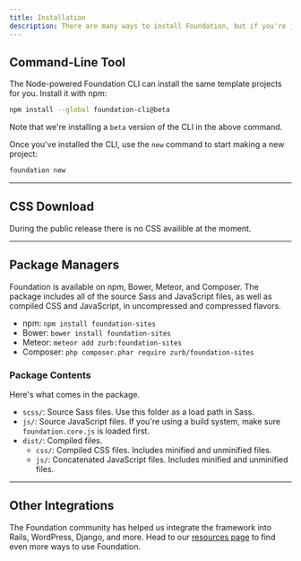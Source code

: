 ```yaml
---
title: Installation
description: There are many ways to install Foundation, but if you're just getting started, we have a few suggestions.
---
```


## Command-Line Tool

The Node-powered Foundation CLI can install the same template projects for you. Install it with npm:

```bash
npm install --global foundation-cli@beta
```

<div class="callout alert">
  <p>Note that we're installing a <code>beta</code> version of the CLI in the above command.</p>
</div>

Once you've installed the CLI, use the `new` command to start making a new project:

```bash
foundation new
```

---

## CSS Download

During the public release there is no CSS availible at the moment.

---

## Package Managers

Foundation is available on npm, Bower, Meteor, and Composer. The package includes all of the source Sass and JavaScript files, as well as compiled CSS and JavaScript, in uncompressed and compressed flavors.

- npm: `npm install foundation-sites`
- Bower: `bower install foundation-sites`
- Meteor: `meteor add zurb:foundation-sites`
- Composer: `php composer.phar require zurb/foundation-sites`

### Package Contents

Here's what comes in the package.

- `scss/`: Source Sass files. Use this folder as a load path in Sass.
- `js/`: Source JavaScript files. If you're using a build system, make sure `foundation.core.js` is loaded first.
- `dist/`: Compiled files.
  - `css/`: Compiled CSS files. Includes minified and unminified files.
  - `js/`: Concatenated JavaScript files. Includes minified and unminified files.

---

## Other Integrations

The Foundation community has helped us integrate the framework into Rails, WordPress, Django, and more. Head to our [resources page](http://foundation.zurb.com/sites/resources) to find even more ways to use Foundation.
